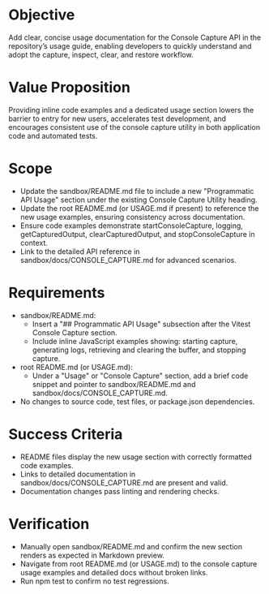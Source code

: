 # Objective
Add clear, concise usage documentation for the Console Capture API in the repository’s usage guide, enabling developers to quickly understand and adopt the capture, inspect, clear, and restore workflow.

# Value Proposition
Providing inline code examples and a dedicated usage section lowers the barrier to entry for new users, accelerates test development, and encourages consistent use of the console capture utility in both application code and automated tests.

# Scope
- Update the sandbox/README.md file to include a new "Programmatic API Usage" section under the existing Console Capture Utility heading.
- Update the root README.md (or USAGE.md if present) to reference the new usage examples, ensuring consistency across documentation.
- Ensure code examples demonstrate startConsoleCapture, logging, getCapturedOutput, clearCapturedOutput, and stopConsoleCapture in context.
- Link to the detailed API reference in sandbox/docs/CONSOLE_CAPTURE.md for advanced scenarios.

# Requirements
- sandbox/README.md:
  - Insert a "## Programmatic API Usage" subsection after the Vitest Console Capture section.
  - Include inline JavaScript examples showing: starting capture, generating logs, retrieving and clearing the buffer, and stopping capture.
- root README.md (or USAGE.md):
  - Under a "Usage" or "Console Capture" section, add a brief code snippet and pointer to sandbox/README.md and sandbox/docs/CONSOLE_CAPTURE.md.
- No changes to source code, test files, or package.json dependencies.

# Success Criteria
- README files display the new usage section with correctly formatted code examples.
- Links to detailed documentation in sandbox/docs/CONSOLE_CAPTURE.md are present and valid.
- Documentation changes pass linting and rendering checks.

# Verification
- Manually open sandbox/README.md and confirm the new section renders as expected in Markdown preview.
- Navigate from root README.md (or USAGE.md) to the console capture usage examples and detailed docs without broken links.
- Run npm test to confirm no test regressions.